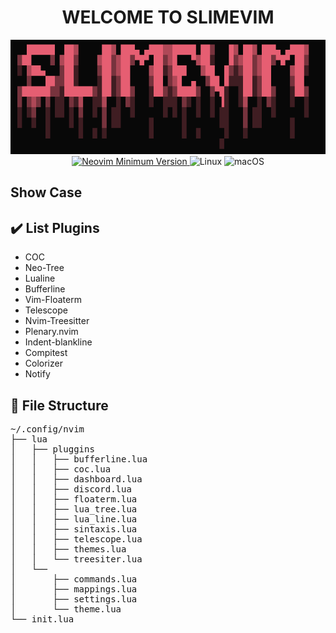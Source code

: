 <h1 align="center">WELCOME TO SLIMEVIM</h1>

<div align="center">
  <img src="logo.png" alt="logo">
</div>

<div align="center">
  <a href="https://github.com/neovim/neovim">
    <img src="https://img.shields.io/badge/Neovim-0.9.5-blueviolet.svg?style=flat-square&logo=Neovim&color=90E59A&logoColor=white" alt="Neovim Minimum Version">
  </a>
  <img alt="Linux" src="https://img.shields.io/badge/Linux-%23.svg?style=flat-square&logo=linux&color=FCC624&logoColor=black" />
  <img alt="macOS" src="https://img.shields.io/badge/macOS-%23.svg?style=flat-square&logo=apple&color=000000&logoColor=white" />
</div>

## Show Case

## ✔️ List Plugins  
- COC
- Neo-Tree
- Lualine
- Bufferline
- Vim-Floaterm
- Telescope
- Nvim-Treesitter
- Plenary.nvim
- Indent-blankline
- Compitest
- Colorizer
- Notify
## 📂 File Structure
<pre>
~/.config/nvim
├── lua
│   ├── pluggins
│   │   ├── bufferline.lua
│   │   ├── coc.lua
│   │   ├── dashboard.lua
│   │   ├── discord.lua
│   │   ├── floaterm.lua
│   │   ├── lua_tree.lua  
│   │   ├── lua_line.lua
│   │   ├── sintaxis.lua
│   │   ├── telescope.lua
│   │   ├── themes.lua
│   │   └── treesiter.lua
│   └── 
│       ├── commands.lua
│       ├── mappings.lua
│       ├── settings.lua
│       └── theme.lua
└── init.lua
</pre>
